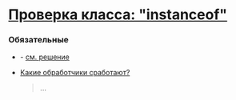# [Проверка класса: "instanceof"](https://learn.javascript.ru/instanceof)

### Обязательные
 
* []() - [см. решение]()

* [Какие обработчики сработают?]()
  > ...

